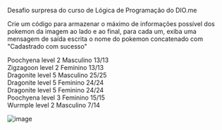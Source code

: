 
Desafio surpresa do curso de Lógica de Programação do DIO.me


Crie um código para armazenar o máximo de informações possível dos pokemon da imagem ao lado e ao final, para cada um, exiba uma mensagem de saída escrita o nome do pokemon concatenado com "Cadastrado com sucesso"

Poochyena level 2 Masculino 13/13  
Zigzagoon level 2 Feminino 13/13  
Dragonite level 5 Masculino 25/25  
Dragonite level 5 Feminino 24/24  
Dragonite level 5 Feminino 24/24  
Poochyena level 3 Feminino 15/15  
Wurmple level 2 Masculino 7/14  

![image](https://github.com/PetrusDlaFerrari/DesafioSurpresaDIO/assets/139983618/9196e12e-e919-4db2-a409-e0dc67790803)

